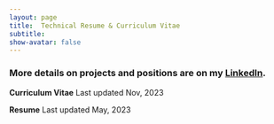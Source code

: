 ```yaml
---
layout: page
title:  Technical Resume & Curriculum Vitae
subtitle:
show-avatar: false
---
```

### More details on projects and positions are on my [LinkedIn](https://linkedin.com/in/jiahui-k-chen/).  

**Curriculum Vitae**
Last updated Nov, 2023
<object data="/img/Jiahui_Chen_CV_Nov2023.pdf" width="1000" height="1000" type='application/pdf'></object>

**Resume**
Last updated May, 2023
<object data="/img/technical_resume_5_17_2023.pdf" width="1000" height="1000" type='application/pdf'></object>
